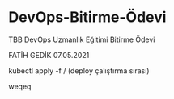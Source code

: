 # DevOps-Bitirme-Ödevi
TBB DevOps Uzmanlık Eğitimi Bitirme Ödevi

FATİH GEDİK                    07.05.2021

kubectl apply -f / (deploy çalıştırma sırası)


weqeq
